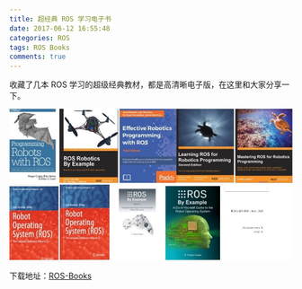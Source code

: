 ```yaml
---
title: 超经典 ROS 学习电子书
date: 2017-06-12 16:55:48
categories: ROS
tags: ROS Books
comments: true
---
```

收藏了几本 ROS 学习的超级经典教材，都是高清晰电子版，在这里和大家分享一下。

![](ros-books/book.jpg)
<!--more-->

下载地址：[ROS-Books](https://github.com/StevenShiChina/books)

